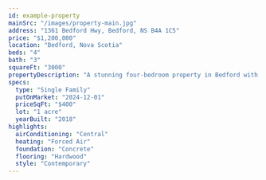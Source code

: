 ```yaml
---
id: example-property
mainSrc: "/images/property-main.jpg"
address: "1361 Bedford Hwy, Bedford, NS B4A 1C5"
price: "$1,200,000"
location: "Bedford, Nova Scotia"
beds: "4"
bath: "3"
squareFt: "3000"
propertyDescription: "A stunning four-bedroom property in Bedford with exceptional features and proximity to amenities."
specs:
  type: "Single Family"
  putOnMarket: "2024-12-01"
  priceSqFt: "$400"
  lot: "1 acre"
  yearBuilt: "2018"
highlights:
  airConditioning: "Central"
  heating: "Forced Air"
  foundation: "Concrete"
  flooring: "Hardwood"
  style: "Contemporary"
---
```

